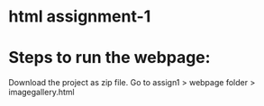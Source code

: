 # html assignment-1

# Steps to run the webpage:
Download the project as zip file.
Go to assign1 > webpage folder > imagegallery.html
